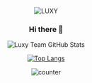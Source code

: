 <p align="center">
  <img src="https://raw.githubusercontent.com/LoliKillers/LoliKillers-Database/master/video/anim.gif" alt="LUXY" />
</p>

<h3 align="center">Hi there 👋</h3>

<p align="center">
  <img src="https://github-readme-stats.vercel.app/api?username=LuxyTeam&theme=chartreuse-dark&count_private=true&show_icons=true&cache_seconds=1800" alt="Luxy Team GitHub Stats" />
</p>

<p align="center">
  <a href="https://github.com/LoliKillers/LoliKillers">
    <img src="https://github-readme-stats.vercel.app/api/top-langs/?username=LuxyTeam&theme=chartreuse-dark&layout=compact" alt="Top Langs" />
  </a>
</p>

<p align="center">
  <img src="https://komarev.com/ghpvc/?username=LuxyTeam&style=flat-square" alt="counter" />
</p>
